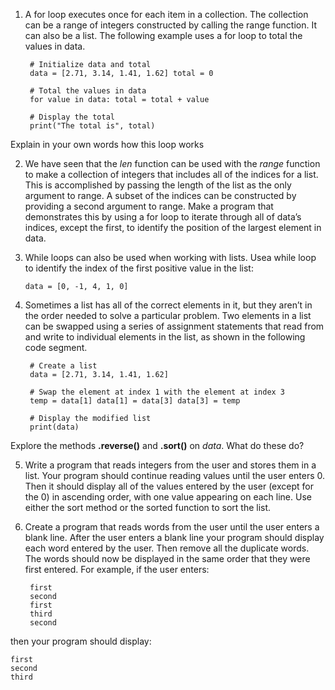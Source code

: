 1. A for loop executes once for each item in a collection. The collection can be a range of integers constructed by calling the range function. It can also be a list. The following example uses a for loop to total the values in data.



        # Initialize data and total
        data = [2.71, 3.14, 1.41, 1.62] total = 0

        # Total the values in data
        for value in data: total = total + value

        # Display the total
        print("The total is", total)
    
    
    
 Explain in your own words how this loop works   
    
    
2. We have seen that the *len* function can be used with the *range* function to make a collection of integers that includes all of the indices for a list. This is accomplished by passing the length of the list as the only argument to range. A subset of the indices can be constructed by providing a second argument to range. Make a program that demonstrates this by using a for loop to iterate through all of data’s indices, except the first, to identify the position of the largest element in data.

3. While loops can also be used when working with lists. Usea while loop to identify the index of the first positive value in the list:

   
       data = [0, -1, 4, 1, 0]


4. Sometimes a list has all of the correct elements in it, but they aren’t in the order needed to solve a particular problem. Two elements in a list can be swapped using a series of assignment statements that read from and write to individual elements in the list, as shown in the following code segment.



        # Create a list
        data = [2.71, 3.14, 1.41, 1.62]

        # Swap the element at index 1 with the element at index 3
        temp = data[1] data[1] = data[3] data[3] = temp

        # Display the modified list
        print(data)


      
Explore the methods **.reverse()** and **.sort()** on *data*. What do these do?

5. Write a program that reads integers from the user and stores them in a list. Your program should continue reading values until the user enters 0. Then it should display all of the values entered by the user (except for the 0) in ascending order, with one value appearing on each line. Use either the sort method or the sorted function
to sort the list.


6. Create a program that reads words from the user until the user enters a blank line. After the user enters a blank line your program should display each word entered by the user. Then remove all the duplicate words. The words should now be displayed in
the same order that they were first entered. For example, if the user enters:
    
    
        first
        second
        first
        third
        second


then your program should display:


    first
    second
    third


